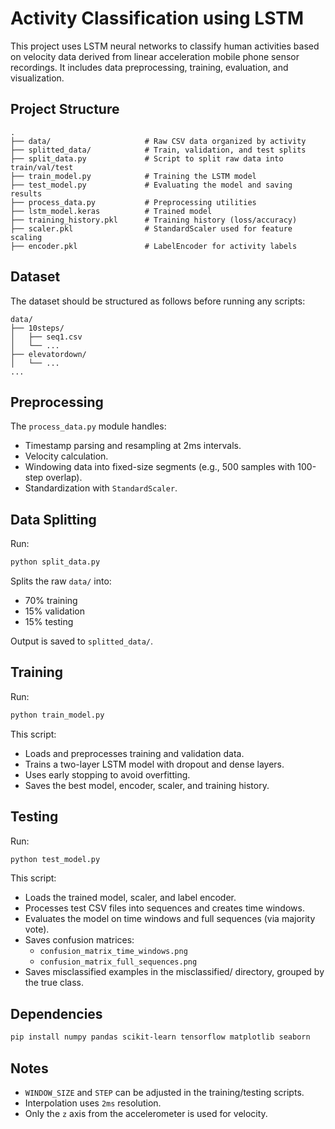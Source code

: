 # Activity Classification using LSTM

This project uses LSTM neural networks to classify human activities based on velocity data derived from linear acceleration mobile phone sensor recordings. It includes data preprocessing, training, evaluation, and visualization.

## Project Structure

```
.
├── data/                     # Raw CSV data organized by activity
├── splitted_data/            # Train, validation, and test splits
├── split_data.py             # Script to split raw data into train/val/test
├── train_model.py            # Training the LSTM model
├── test_model.py             # Evaluating the model and saving results
├── process_data.py           # Preprocessing utilities
├── lstm_model.keras          # Trained model
├── training_history.pkl      # Training history (loss/accuracy)
├── scaler.pkl                # StandardScaler used for feature scaling
├── encoder.pkl               # LabelEncoder for activity labels
```

## Dataset

The dataset should be structured as follows before running any scripts:

```
data/
├── 10steps/
│   ├── seq1.csv
│   └── ...
├── elevatordown/
│   └── ...
...
```

## Preprocessing

The `process_data.py` module handles:

- Timestamp parsing and resampling at 2ms intervals.
- Velocity calculation.
- Windowing data into fixed-size segments (e.g., 500 samples with 100-step overlap).
- Standardization with `StandardScaler`.

## Data Splitting

Run:

```bash
python split_data.py
```

Splits the raw `data/` into:
- 70% training
- 15% validation
- 15% testing

Output is saved to `splitted_data/`.

## Training

Run:

```bash
python train_model.py
```

This script:

- Loads and preprocesses training and validation data.
- Trains a two-layer LSTM model with dropout and dense layers.
- Uses early stopping to avoid overfitting.
- Saves the best model, encoder, scaler, and training history.

## Testing

Run:

```bash
python test_model.py
```

This script:

- Loads the trained model, scaler, and label encoder.
- Processes test CSV files into sequences and creates time windows.
- Evaluates the model on time windows and full sequences (via majority vote).
- Saves confusion matrices:
  - `confusion_matrix_time_windows.png`
  - `confusion_matrix_full_sequences.png`
- Saves misclassified examples in the misclassified/ directory, grouped by the true class.

## Dependencies

```bash
pip install numpy pandas scikit-learn tensorflow matplotlib seaborn
```

## Notes

- `WINDOW_SIZE` and `STEP` can be adjusted in the training/testing scripts.
- Interpolation uses `2ms` resolution.
- Only the `z` axis from the accelerometer is used for velocity.
